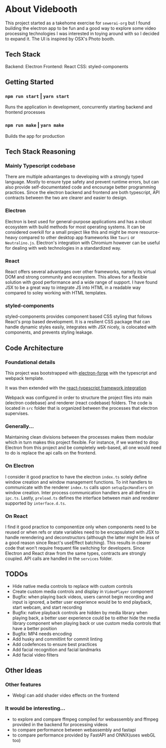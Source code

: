 # About Videbooth

This project started as a takehome exercise for `sewerai-org` but I found building the electron app to be fun and a good way to explore some video processing technologies I was interested in toying around with so I decided to expand it. The UI is inspired by OSX's Photo booth.

## Tech Stack

Backend: Electron
Frontend: React
CSS: styled-components

## Getting Started

### `npm run start` | `yarn start`

Runs the application in development, concurrently starting backend and frontend processes

### `npm run make` | `yarn make`

Builds the app for production

## Tech Stack Reasoning

### Mainly Typescript codebase

There are multiple advantanges to developing with a strongly typed language. Mostly to ensure type safety and prevent runtime errors, but can also provide self-documentated code and encourage better programming practices. Since the electron backend and frontend are both typescript, API contracts between the two are clearer and easier to design.

### Electron

Electron is best used for general-purpose applications and has a robust ecosystem with build methods for most operating systems. It can be considered overkill for a small project like this and might be more resource-heavy compared to other desktop app frameworks like `Tauri` or `Neutralino.js`. Electron's integration with Chromium however can be useful for dealing with web technologies in a standardized way.

### React

React offers several advantages over other frameworks, namely its virtual DOM and strong community and ecosystem. This allows for a flexible solution with good performance and a wide range of support. I have found JSX to be a great way to integrate JS into HTML in a readable way compared to soley working with HTML templates.

### styled-components

styled-components provides component based CSS styling that follows React's prop based development. It is a resilient CSS package that can handle dynamic styles easily, integrates with JSX nicely, is colocated with components, and prevents styling leakage.

## Code Architecture

### Foundational details

This project was bootstrapped with [electron-forge](https://www.electronforge.io/templates/typescript-+-webpack-template) with the typescript and webpack template.

It was then extended with the [react-typescript framework integration](https://www.electronforge.io/guides/framework-integration/react-with-typescript)

Webpack was configured in order to structure the project files into main (electron codebase) and renderer (react codebase) folders.
The code is located in `src` folder that is organized between the processes that electron supervises.

### Generally...

Maintaining clean divisions between the processes makes them modular which in turn makes this project flexible. For instance, if we wanted to drop Electron from this project and be completely web-based, all one would need to do is replace the api calls on the frontend.

### On Electron

I consider it good practice to have the electron `index.ts` solely define window creation and window management functions. To init handlers to communicate with the renderer `index.ts` calls upon `setupIpcHandlers` on window creation. Inter process communication handlers are all defined in `ipc.ts`. Lastly, `preload.ts` defines the interface between main and renderer supported by `interface.d.ts`.

### On React

I find it good practice to componentize only when components need to be reused or when refs or state variables need to be encapsulated with JSX to handle rerendering and deconstructors (although the latter might be less of a good reason since React's useEffect batching). This results in clearer code that won't require frequent file switching for developers. Since Electron and React draw from the same types, contracts are strongly coupled. API calls are handled in the `services` folder.

## TODOs

- Hide native media controls to replace with custom controls
- Create custom media controls and display in `VideoPlayer` component
- Bugfix: when playing back videos, users cannot begin recording and input is ignored, a better user experience would be to end playback, start webcam, and start recording
- Bugfix: native playback controls are hidden by media library when playing back, a better user experience could be to either hide the media library component when playing back or use custom media controls that have a better position
- Bugfix: MP4 needs encoding
- Add husky and commitlint for commit linting
- Add codefences to ensure best practices
- Add facial recognition and facial landmarks
- Add facial video filters

## Other Ideas

### Other features

- Webgl can add shader video effects on the frontend

### It would be interesting...

- to explore and compare ffmpeg compiled for webassembly and ffmpeg provided in the backend for processing videos
- to compare performance between webassembly and fastapi
- to compare performance provided by FastAPI and ONNX(uses webGL too)
